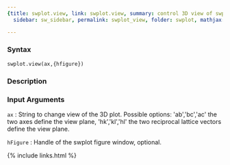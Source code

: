 ```yaml
---
{title: swplot.view, link: swplot.view, summary: control 3D view of swplot, keywords: sample,
  sidebar: sw_sidebar, permalink: swplot_view, folder: swplot, mathjax: 'true'}

---
```


### Syntax

`swplot.view(ax,{hfigure})`

### Description



### Input Arguments

`ax`
: String to change view of the 3D plot. Possible options:
      'ab','bc','ac'  the two axes define the view plane,
      'hk','kl','hl'  the two reciprocal lattice vectors define
                      the view plane.

`hFigure`
: Handle of the swplot figure window, optional.

{% include links.html %}
